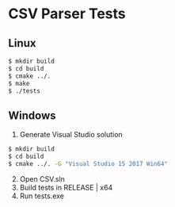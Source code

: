 # CSV Parser Tests

## Linux

```bash
$ mkdir build
$ cd build
$ cmake ../.
$ make
$ ./tests
```

## Windows

1. Generate Visual Studio solution

```bash
$ mkdir build
$ cd build
$ cmake ../. -G "Visual Studio 15 2017 Win64"
```

2. Open CSV.sln
3. Build tests in RELEASE | x64
4. Run tests.exe
